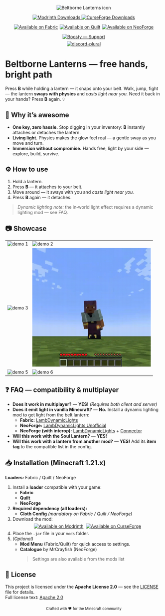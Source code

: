 <p align="center">
  <img src="https://cdn.modrinth.com/data/NUFDZAKS/4c2ae7ef695e568902814ab197689b922e530236_96.webp" width="128" height="128" alt="Beltborne Lanterns icon">
</p>

<p align="center">
  <a href="https://modrinth.com/project/beltborne-lanterns">
    <img alt="Modrinth Downloads" src="https://img.shields.io/modrinth/dt/NUFDZAKS?style=flat&logo=modrinth">
  </a>
  <a href="https://www.curseforge.com/minecraft/mc-mods/beltborne-lanterns">
    <img alt="CurseForge Downloads" src="https://img.shields.io/curseforge/dt/1337474?style=flat&logo=curseforge">
  </a>
</p>

<p align="center" style="display: flex; justify-content: center; gap: 6px;">
    <a href="https://modrinth.com/project/beltborne-lanterns/versions?l=fabric">
        <img src="https://cdn.modrinth.com/data/cached_images/d8a8d9852fb6e55292d6f5ecc1842fd7bc8c3c9e.webp" alt="Available on Fabric">
    </a>
    <a href="https://modrinth.com/project/beltborne-lanterns/versions?l=quilt">
        <img src="https://cdn.modrinth.com/data/cached_images/77e67c2eae40b638430d5959e9a0d0ef60f76f41.webp" alt="Available on Quilt">
    </a>
   <a href="https://modrinth.com/project/beltborne-lanterns/versions?l=neoforge">
    <img src="https://cdn.modrinth.com/data/cached_images/ecbd0303728027761730760800f9354e14f38d31.webp" alt="Available on NeoForge">
  </a>
</p>
<p align="center" style="display:flex;justify-content:center;gap:8px;margin:6px 0;">
  <a href="https://boosty.to/0xcodsnet" target="_blank" rel="noopener">
    <img alt="Boosty — Support" src="https://cdn.modrinth.com/data/cached_images/e5ac57a392801dee070cc961eb901e1379c945b6.webp">
  </a>
</p>

<p align="center" style="display:flex;justify-content:center;gap:8px;margin:6px 0;">
  <a href="https://discord.gg/9JRb3JMAD3" target="_blank" rel="noopener">
    <img alt="discord-plural" height="56" src="https://cdn.jsdelivr.net/npm/@intergrav/devins-badges@3/assets/cozy-minimal/social/discord-plural_vector.svg">
  </a>
</p>


# Beltborne Lanterns — free hands, bright path

Press **B** while holding a lantern — it snaps onto your belt. Walk, jump, fight — the lantern **sways with physics** and *casts light near you.*
Need it back in your hands? Press **B** again. 💡

## 🧩 Why it’s awesome

* **One key, zero hassle.** Stop digging in your inventory: **B** instantly attaches or detaches the lantern.
* **Living light.** Physics makes the glow feel real — a gentle sway as you move and turn.
* **Immersion without compromise.** Hands free, light by your side — explore, build, survive.

## ⚙️ How to use

1. Hold a lantern.
2. Press **B** — it attaches to your belt.
3. Move around — it sways with you and *casts light near you.*
4. Press **B** again — it detaches.

> *Dynamic lighting note:* the in‑world light effect requires a dynamic lighting mod — see FAQ.


## 📷 Showcase

<table>
  <tr>
    <td><img src="https://raw.githubusercontent.com/0xCoDSnet/Beltborne-Lanterns/refs/heads/1.21-architectury-loom/demo/demo1.gif" alt="demo 1" width="380"></td>
    <td><img src="https://raw.githubusercontent.com/0xCoDSnet/Beltborne-Lanterns/refs/heads/1.21-architectury-loom/demo/demo2.gif" alt="demo 2" width="380"></td>
  
  </tr>
  <tr>
     <td><img src="https://raw.githubusercontent.com/0xCoDSnet/Beltborne-Lanterns/refs/heads/1.21-architectury-loom/demo/demo3.gif" alt="demo 3" width="380"></td>
     <td><img src="https://raw.githubusercontent.com/0xCoDSnet/Beltborne-Lanterns/refs/heads/1.21-architectury-loom/demo/demo4.gif" alt="demo 4" width="380"></td>
  </tr>
  <tr>
    <td><img src="https://raw.githubusercontent.com/0xCoDSnet/Beltborne-Lanterns/refs/heads/1.21-architectury-loom/demo/demo5.gif" alt="demo 5" width="380"></td>
    <td><img src="https://raw.githubusercontent.com/0xCoDSnet/Beltborne-Lanterns/refs/heads/1.21-architectury-loom/demo/demo6.gif" alt="demo 6" width="380"></td>
  </tr>
</table>

## ❓ FAQ — compatibility & multiplayer

* **Does it work in multiplayer?** — **YES!** *(Requires both client and server)*
* **Does it emit light in vanilla Minecraft?** — **No.** Install a dynamic lighting mod to get light from the belt lantern:
    * **Fabric:** [LambDynamicLights](https://modrinth.com/mod/lambdynamiclights)
    * **NeoForge:** [LambDynamicLights Unofficial](https://modrinth.com/mod/lambdynamiclights-unofficial-neoforge)
    * **NeoForge (with interop):** [LambDynamicLights](https://modrinth.com/mod/lambdynamiclights) + [Connector](https://modrinth.com/mod/connector)
* **Will this work with the Soul Lantern?** — **YES!**
* **Will this work with a lantern from another mod?** — **YES!** Add its **item tag** to the compatible list in the config.


## 📥 Installation (Minecraft 1.21.x)

**Loaders:** Fabric / Quilt / NeoForge

1. Install a **loader** compatible with your game:
   - **Fabric**
   - **Quilt**
   - **NeoForge**
2. **Required dependency (all loaders):**  
   - **Cloth Config** *(mandatory on Fabric / Quilt / NeoForge)*
3. Download the mod:
   <p align="center" style="display:flex;justify-content:center;gap:8px;margin:6px 0;">
     <a href="https://modrinth.com/project/beltborne-lanterns">
       <img src="https://cdn.jsdelivr.net/npm/@intergrav/devins-badges@3/assets/compact/available/modrinth_vector.svg" alt="Available on Modrinth">
     </a>
     <a href="https://www.curseforge.com/minecraft/mc-mods/beltborne-lanterns">
       <img src="https://cdn.jsdelivr.net/npm/@intergrav/devins-badges@3/assets/compact/available/curseforge_vector.svg" alt="Available on CurseForge">
     </a>
   </p>
4. Place the `.jar` file in your `mods` folder.
5. *(Optional)*
   - **Mod Menu** (Fabric/Quilt) for quick access to settings.
   - **Catalogue** by MrCrayfish (NeoForge)
     > Settings are also available from the mods list


## 📜 License

This project is licensed under the **Apache License 2.0** — see the [LICENSE](LICENSE) file for details.  
Full license text: [Apache 2.0](https://www.apache.org/licenses/LICENSE-2.0)

<p align="center">
  <sub>Crafted with ❤️ for the Minecraft community</sub>
</p>
